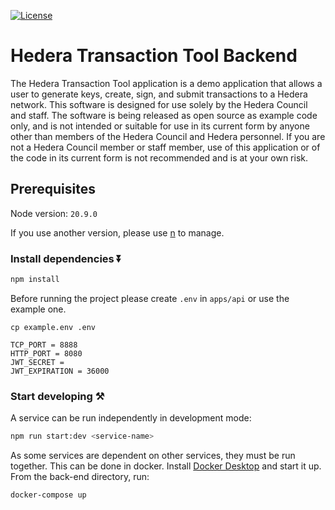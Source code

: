 [![License](https://img.shields.io/badge/License-Apache%202.0-blue.svg)](https://opensource.org/licenses/Apache-2.0)

# Hedera Transaction Tool Backend

The Hedera Transaction Tool application is a demo application that allows a user to generate keys, create, sign, and submit transactions to a Hedera network. This software is designed for use solely by the Hedera Council and staff. The software is being released as open source as example code only, and is not intended or suitable for use in its current form by anyone other than members of the Hedera Council and Hedera personnel. If you are not a Hedera Council member or staff member, use of this application or of the code in its current form is not recommended
and is at your own risk.

## Prerequisites

Node version: `20.9.0`

If you use another version, please use [n](https://github.com/tj/n) to manage.

### Install dependencies ⏬

```bash
npm install
```

Before running the project please create `.env` in `apps/api` or use the example one.

```shell
cp example.env .env
```

```
TCP_PORT = 8888
HTTP_PORT = 8080
JWT_SECRET =
JWT_EXPIRATION = 36000
```

### Start developing ⚒️

A service can be run independently in development mode:

```bash
npm run start:dev <service-name>
```

As some services are dependent on other services, they must be run together.
This can be done in docker. Install [Docker Desktop](https://docs.docker.com/desktop/install/mac-install/)
and start it up. From the back-end directory, run:

```bash
docker-compose up
```
